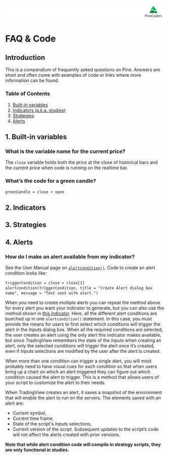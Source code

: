 ![logo](../../images/pinelong.png "Pine")

# FAQ & Code

## Introduction

This is a compendium of frequently asked questions on Pine. Answers are short and often come with examples of code or links where more information can be found.

### Table of Contents

1. [Built-in variables](#built-in-variables)
1. [Indicators (a.k.a. studies)](#indicators)
1. [Strategies](#strategies)
1. [Alerts](#alerts)

## 1. Built-in variables
### What is the variable name for the current price? 
The `close` variable holds both the price at the close of historical bars and the current price when code is running on the realtime bar.

### What’s the code for a green candle?
```
greenCandle = close > open
```

## 2. Indicators

## 3. Strategies

## 4. Alerts
### How do I make an alert available from my indicator?
See the User Manual page on [`alertcondition()`](https://www.tradingview.com/pine-script-docs/en/v4/annotations/Alert_conditions.html). Code to create an alert condition looks like:
```
triggerCondition = close > close[1]
alertcondition(triggerCondition, title = "Create Alert dialog box name", message = "Text sent with alert.")
```
When you need to create multiple alerts you can repeat the method above for every alert you want your indicator to generate, but you can also use the method shown in [this indicator](https://www.tradingview.com/script/8AUuFonD-5-MAs-w-alerts-LucF/). Here, all the different alert conditions are bunched up in one `alertcondition()` statement. In this case, you must provide the means for users to first select which conditions will trigger the alert in the *Inputs* dialog box. When all the required conditions are selected, the user creates an alert using the only alert this indicator makes available, but since TradingView remembers the state of the *Inputs* when creating an alert, only the selected conditions will trigger the alert once it’s created, even if *Inputs* selections are modified by the user after the alert is created.

When more than one condition can trigger a single alert, you will most probably need to have visual cues for each condition so that when users bring up a chart on which an alert triggered they can figure out which condition caused the alert to trigger. This is a method that allows users of your script to customize the alert to their needs.

When TradingView creates an alert, it saves a snapshot of the environment that will enable the alert to run on the servers. The elements saved with an alert are:
- Current symbol,
- Current time frame,
- State of the script's *Inputs* selections,
- Current version of the script. Subsequent updates to the script’s code will not affect the alerts created with prior versions.

**Note that while alert condition code will compile in strategy scripts, they are only functional in studies.**
